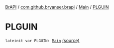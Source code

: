 [BrAPI](../../index.md) / [com.github.bryanser.brapi](../index.md) / [Main](index.md) / [PLGUIN](./-p-l-g-u-i-n.md)

# PLGUIN

`lateinit var PLGUIN: `[`Main`](index.md) [(source)](https://github.com/BryanSer/BrAPI/raw/ver-kotlin/src/main/kotlin/com/github/bryanser/brapi/Main.kt#L23)